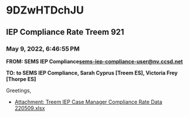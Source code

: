 # 9DZwHTDchJU
## IEP Compliance Rate Treem 921
### May 9, 2022, 6:46:55 PM
**FROM: SEMS IEP Compliance<sems-iep-compliance-user@nv.ccsd.net>**

**TO: to SEMS IEP Compliance, Sarah Cyprus [Treem ES], Victoria Frey [Thorpe ES]**


Greetings,  





* [Attachment: Treem IEP Case Manager Compliance Rate Data 220509.xlsx](9DZwHTDchJU-attachment-1.xlsx)
